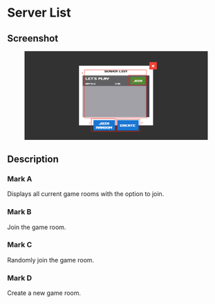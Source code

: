 # Server List

## Screenshot

<figure><img src="../.gitbook/assets/serverlist.png" alt=""><figcaption></figcaption></figure>

## Description

### Mark A

Displays all current game rooms with the option to join.

### Mark B

Join the game room.

### Mark C

Randomly join the game room.

### Mark D

Create a new game room.
